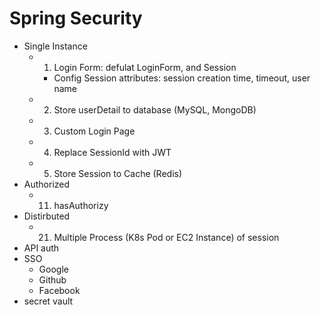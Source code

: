 


# Spring Security

- Single Instance
    - 01. Login Form: defulat LoginForm, and Session
        - Config Session attributes: session creation time, timeout, user name
    - 02. Store userDetail to database (MySQL, MongoDB)
    - 03. Custom Login Page
    - 04. Replace SessionId with JWT
    - 05. Store Session to Cache (Redis)
- Authorized
    - 11. hasAuthorizy
- Distirbuted
    - 21. Multiple Process (K8s Pod or EC2 Instance) of session
- API auth
- SSO
    - Google
    - Github
    - Facebook
- secret vault



